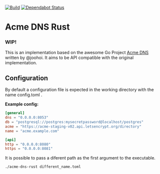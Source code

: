 [![Build](https://github.com/conblem/acme-dns-rust/workflows/Rust/badge.svg)](https://github.com/conblem/acme-dns-rust/actions)
[![Dependabot Status](https://api.dependabot.com/badges/status?host=github&repo=conblem/acme-dns-rust)](https://dependabot.com)

# Acme DNS Rust
### WIP!

This is an implementation based on the awesome Go Project [Acme DNS](https://github.com/joohoi/acme-dns) written by @joohoi.
It aims to be API compatible with the original implementation.

## Configuration
By default a configuration file is expected in the working directory with the name config.toml .

**Example config:**
```toml
[general]
dns = "0.0.0.0:8053"
db = "postgresql://postgres:mysecretpassword@localhost/postgres"
acme = "https://acme-staging-v02.api.letsencrypt.org/directory"
name = "acme.example.com"

[api]
http = "0.0.0.0:8080"
https = "0.0.0.0:8081"
```

It is possible to pass a diferent path as the first argument to the executable.
```bash
./acme-dns-rust different_name.toml
```